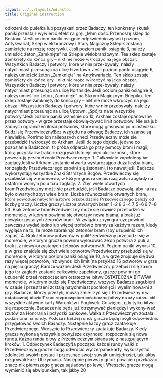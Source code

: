 ```yaml
---
layout: ../../layouts/md.astro
title: Original instruction
---
```


odłożeni do pudełka lub pozyskani przez Badaczy, ten konkretny skutek paniki przestaje wywierać efekt na grę. „Mam dość. Przenoszę sklep do Bostonu.”Jeśli poziom paniki osiągnie odpowiednio wysoki poziom, Antykwariat, Sklep wielobranżowy i Stary Magiczny Sklepik zostaną zamknięte na resztę rozgrywki. Jeśli poziom paniki osiągnie 3, należy umieścić żeton „Zamknięte” na Sklepie wielobranżowym. Ten sklep zostaje zamknięty do końca gry – nikt nie może wkroczyć na jego obszar. Wszystkich Badaczy i potwory, które w nim prze-bywały, należy natychmiast przesunąć na ulicę Rivertown. Jeśli poziom paniki osiągnie 6, należy umieścić żeton „Zamknięte” na Antykwariacie. Ten sklep zostaje zamknięty do końca gry – nikt nie może wkroczyć na jego obszar. Wszystkich Badaczy i potwory, które w nim prze-bywały, należy natychmiast przesunąć na ulicę Northside. Jeśli poziom paniki osiągnie 9, należy umieś-cić żeton „Zamknięte” na Starym Magicznym Sklepiku. Ten sklep zostaje zamknięty do końca gry – nikt nie może wkroczyć na jego obszar. Wszystkich Badaczy i potwory, które w nim przebywały, nale-ży natychmiast przesunąć na ulicę Uptown. „Spójrz na te wszystkie potwory.”Jeśli poziom paniki wzrośnie do 10, Arkham zostaje opanowane przez potwory – w grze przestaje obowią-zywać limit potworów. Nie ma już żadnych ograniczeń ilości potworów, które mogą grasować po miasteczku. Budzi się Przedwieczny!Bez względu na odwagę Badaczy, ich szanse są niewielkie. Pomimo ich najlepszych chęci Przedwieczny może się przebudzić i wkroczyć do Arkham. Jeśli do tego dojdzie, jedyne co pozostanie Badaczom, to próba odparcia go przy pomocy broni i magii, którą pozyskali w trakcie rozgrywki.Istnieje pięć okoliczności, które powodu-ją przebudzenie Przedwiecznego. 1. Całkowicie zapełniony tor zagładyJeśli w Arkham zostanie otwarta wystarczająco duża liczba bram, tor zagłady Przedwiecznego zapełni się żetonami, i to nawet jeśli Badacze wykorzystają wszystkie Znaki Starszych Bogów. Przedwieczny się przebudzi się w momencie, w którym gracze umieszczą żeton zagłady na ostatnim wolnym polu toru zagłady. 2. Zbyt wiele otwartych bramPrzedwieczny może się przebudzić, jeśli Badacze pozwolą, aby na raz było otwartych zbyt wiele bram. Liczba równocześnie otwartych bram, która powoduje natychmiastowe przebudzenie Przedwiecznego zależy od liczby graczy. Liczba graczy Liczba otwartych bram 1−2 8 3−4 7 5−6 6 7−8 53. Brak żetonów bramPrzedwieczny może się również przebudzić w momencie, w którym powinna się otworzyć nowa brama, a brak już niewykorzystanych żetonów bram. W związku z tym gra-cze powinni zawczasu wydać jedno lub więcej trofeów z bramy za każdym razem, kiedy wygląda na to, że może zabraknąć żetonów bram (aby uzupełnić ich zapas). 4. Brak żetonów potworów w puliPrzedwieczny przebudzi się w momencie, w którym gracze powinni wylosować żeton potwora z puli, a brak już niewykorzystanych żetonów potworów.5. Poziom paniki wynosi 10, a w grze znajduje się zbyt wiele potworów Przedwieczny przebudzi się w momencie, w którym poziom paniki osiągnie 10, a w grze znajduje się dwa razy więcej potworów, niż wynosi ich limit (na przykład 16 potworów w grze na pięciu graczy).Bardzo ważne: Jeśli Przedwieczny przebudzi się zanim jego tor zagłady zostanie całkowicie zapełniony, gracze powinni go uzupełnić przed rozpoczęciem ostatecznej bitwy.OSTATECZNA BITWAW momencie, w którym budzi się Przedwieczny, wszyscy Badacze zagubieni w czasie i przestrzeni zostają natychmiast pochłonięci i wyeliminowa-ni z gry. Badacze, którzy przeżyli, muszą zmie-rzyć się z Przedwiecznym w ostatecznej bitwie!Przed rozpoczęciem ostatecznej bitwy należy odrzu-cić wszystkie aktywne karty Warunków i Pogłosek. Co więcej, gdy tylko bitwa się rozpocznie, Badacze nie będą już otrzymywać pieniędzy i wykony-wać rzutów za Honoraria i pożyczki bankowe. Walka z Przedwiecznym została podzielona na rundy. Podczas każdej rundy gracze będą mogli odpowiednio przygotować swoich Badaczy. Następnie każdy gracz zaata-kuje Przedwiecznego. Wreszcie to Przedwieczny zaatakuje Badaczy. Kiedy gracze wykonają wszystkie powyższe czynności, rozpocznie się nowa runda. Każda runda bitwy z Przedwiecznym składa się z następujących kroków: 1. Odpoczynek BadaczyNa początku każdej rundy walki z Przedwiecznym gracze mogą odwrócić wyczerpane karty, wykorzystać zdolności swoich postaci i przesunąć swoje suwaki umiejętności, tak jakby rozgrywali Fazę Utrzymania. Następnie pierwszy gracz powinien przekazać znacz-nik pierwszego gracza sąsiadowi po lewej. Wreszcie, gracze mogą wymienić się ekwipunkiem, tak jakby 20
